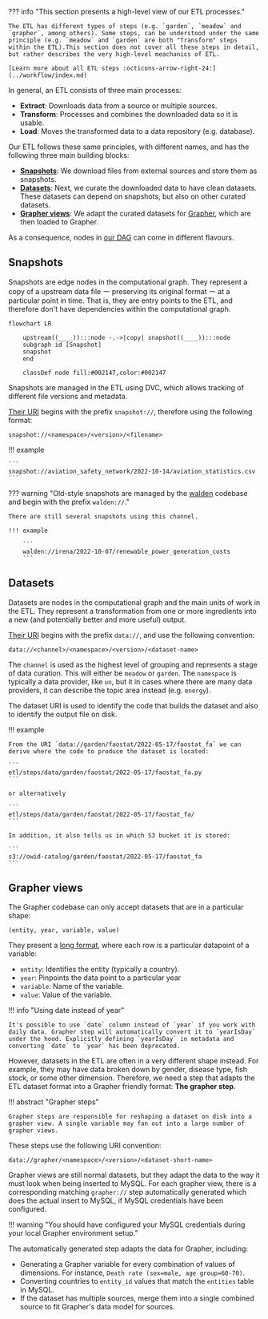 ??? info "This section presents a high-level view of our ETL processes."

    The ETL has different types of steps (e.g. `garden`, `meadow` and `grapher`, among others). Some steps, can be understood under the same principle (e.g. `meadow` and `garden` are both "Transform" steps within the ETL).This section does not cover all these steps in detail, but rather describes the very high-level meachanics of ETL.

    [Learn more about all ETL steps :octicons-arrow-right-24:](../workflow/index.md)

In general, an ETL consists of three main processes:

- **Extract**: Downloads data from a source or multiple sources.
- **Transform**: Processes and combines the downloaded data so it is usable.
- **Load**: Moves the transformed data to a data repository (e.g. database).

Our ETL follows these same principles, with different names, and has the following three main building blocks:

- [**Snapshots**](#snapshots): We download files from external sources and store them as snapshots.
- [**Datasets**](#datasets): Next, we curate the downloaded data to have clean datasets. These datasets can depend on snapshots, but also on other curated datasets.
- [**Grapher views**](#grapher-views): We adapt the curated datasets for [Grapher](https://ourworldindata.org/owid-grapher), which are then loaded to Grapher.

As a consequence, nodes in [our DAG](dag.md) can come in different flavours.
<!-- In the next section, we explore these three different types of nodes. -->

## Snapshots

Snapshots are edge nodes in the computational graph. They represent a copy of a upstream data file ー preserving its original format ー at a particular point in time. That is, they are entry points to the ETL, and therefore don't have dependencies within the computational graph.

```mermaid
flowchart LR

    upstream((____)):::node -.->|copy| snapshot((____)):::node
    subgraph id [Snapshot]
    snapshot
    end

    classDef node fill:#002147,color:#002147
```


Snapshots are managed in the ETL using DVC, which allows tracking of different file versions and metadata.

[Their URI](../uri/#path-for-snapshot) begins with the prefix `snapshot://`, therefore using the following format:

```
snapshot://<namespace>/<version>/<filename>
```

!!! example

    ```
    snapshot://aviation_safety_network/2022-10-14/aviation_statistics.csv
    ```

??? warning "Old-style snapshots are managed by the [walden](https://github.com/owid/walden) codebase and begin with the prefix `walden://`."

    There are still several snapshots using this channel.

    !!! example

        ```
        walden://irena/2022-10-07/renewable_power_generation_costs
        ```

## Datasets

Datasets are nodes in the computational graph and the main units of work in the ETL. They represent a transformation from one or more ingredients into a new (and potentially better and more useful) output.

[Their URI](../uri/#path-for-data) begins with the prefix `data://`, and use the following convention:

```
data://<channel>/<namespace>/<version>/<dataset-name>
```

The `channel` is used as the highest level of grouping and represents a stage of data curation. This will either be `meadow` or `garden`. The `namespace` is typically a data provider, like `un`, but it in cases where there are many data providers, it can describe the topic area instead (e.g. `energy`).

The dataset URI is used to identify the code that builds the dataset and also to identify the output file on disk.

!!! example

    From the URI `data://garden/faostat/2022-05-17/faostat_fa` we can derive where the code to produce the dataset is located:

    ```
    etl/steps/data/garden/faostat/2022-05-17/faostat_fa.py
    ```

    or alternatively

    ```
    etl/steps/data/garden/faostat/2022-05-17/faostat_fa/
    ```

    In addition, it also tells us in which S3 bucket it is stored:

    ```
    s3://owid-catalog/garden/faostat/2022-05-17/faostat_fa
    ```

## Grapher views

The Grapher codebase can only accept datasets that are in a particular shape:

```
(entity, year, variable, value)
```

They present a [long format](https://towardsdatascience.com/long-and-wide-formats-in-data-explained-e48d7c9a06cb), where each row is a particular datapoint of a variable:

- `entity`: Identifies the entity (typically a country).
- `year`: Pinpoints the data point to a particular year
- `variable`: Name of the variable.
- `value`: Value of the variable.


!!! info "Using date instead of year"

    It's possible to use `date` column instead of `year` if you work with daily data. Grapher step will automatically convert it to `yearIsDay` under the hood. Explicitly defining `yearIsDay` in metadata and converting `date` to `year` has been deprecated.


However, datasets in the ETL are often in a very different shape instead. For example, they may have data broken down by gender, disease type, fish stock, or some other dimension. Therefore, we need a step that adapts the ETL dataset format into a Grapher friendly format: **The grapher step**.

!!! abstract "Grapher steps"

    Grapher steps are responsible for reshaping a dataset on disk into a grapher view. A single variable may fan out into a large number of grapher views.

These steps use the following URI convention:

```
data://grapher/<namespace>/<version>/<dataset-short-name>
```

Grapher views are still normal datasets, but they adapt the data to the way it must look when being inserted to MySQL. For each grapher view, there is a corresponding matching `grapher://` step automatically generated which does the actual insert to MySQL, if MySQL credentials have been configured.


!!! warning "You should have configured your MySQL credentials during your local Grapher environment setup."


The automatically generated step adapts the data for Grapher, including:

- Generating a Grapher variable for every combination of values of dimensions. For instance, `Death rate (sex=male, age group=60-70)`.
- Converting countries to `entity_id` values that match the `entities` table in MySQL.
- If the dataset has multiple sources, merge them into a single combined source to fit Grapher's data model for sources.
